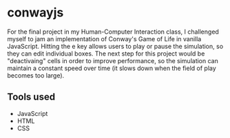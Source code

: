 # conwayjs
For the final project in my Human-Computer Interaction class, I challenged myself to jam an implementation of Conway's Game of Life in vanilla JavaScript. Hitting the e key allows users to play or pause the simulation, so they can edit individual boxes. The next step for this project would be "deactivaing" cells in order to improve performance, so the simulation can maintain a constant speed over time (it slows down when the field of play becomes too large).

## Tools used
- JavaScript
- HTML
- CSS
